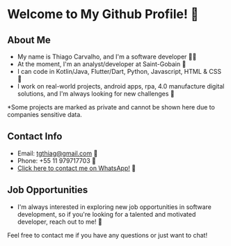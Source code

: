 # Welcome to My Github Profile! 🌟

## About Me
- My name is Thiago Carvalho, and I'm a software developer 👨‍💻
- At the moment, I'm an analyst/developer at Saint-Gobain 🌱
- I can code in Kotlin/Java, Flutter/Dart, Python, Javascript, HTML & CSS 👀
- I work on real-world projects, android apps, rpa, 4.0 manufacture digital solutions, and I'm always looking for new challenges 🚀

*Some projects are marked as private and cannot be shown here due to companies sensitive data.

## Contact Info
- Email: tgthiag@gmail.com 📧
- Phone: +55 11 979717703 📱
- [Click here to contact me on WhatsApp!](https://api.whatsapp.com/send/?phone=5511979717703&text=Ol%C3%A1%20Thiago!&type=phone_number&app_absent=0) 📲

## Job Opportunities
- I'm always interested in exploring new job opportunities in software development, so if you're looking for a talented and motivated developer, reach out to me! 💼


Feel free to contact me if you have any questions or just want to chat!
